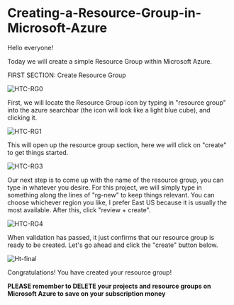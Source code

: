 # Creating-a-Resource-Group-in-Microsoft-Azure

Hello everyone!

Today we will create a simple Resource Group within Microsoft Azure.

FIRST SECTION: Create Resource Group

![HTC-RG0](https://user-images.githubusercontent.com/116504189/198856555-d9410088-7f06-47c3-9399-768dddd20a6e.png)

First, we will locate the Resource Group icon by typing in "resource group" into the azure searchbar (the icon will look like a light blue cube), and clicking it.

![HTC-RG1](https://user-images.githubusercontent.com/116504189/198856603-916ee157-e49d-4d39-bb5e-d225b62e0552.png)

This will open up the resource group section, here we will click on "create" to get things started.

![HTC-RG3](https://user-images.githubusercontent.com/116504189/198856635-47e7b5de-e0d0-4fff-b727-18104b695088.png)

Our next step is to come up with the name of the resource group, you can type in whatever you desire. For this project, we will simply type in something along the lines of "rg-new" to keep things relevant.
You can choose whichever region you like, I prefer East US because it is usually the most available. After this, click "review + create".

![HTC-RG4](https://user-images.githubusercontent.com/116504189/198856703-5c4e24a5-5f65-4ac3-ac43-49d62a948969.png)

When validation has passed, it just confirms that our resource group is ready to be created. Let's go ahead and click the "create" button below.

![Ht-final](https://user-images.githubusercontent.com/116504189/198856727-f9db46f4-a24a-4761-a4b1-702f426bea0c.png)

Congratulations! You have created your resource group! 

**PLEASE remember to DELETE your projects and resource groups on Microsoft Azure to save on your subscription money**



